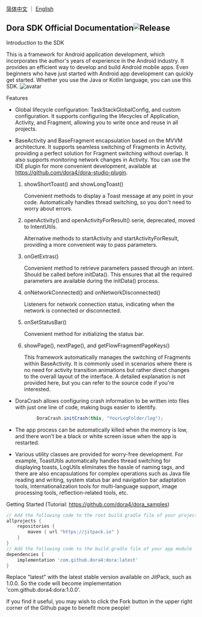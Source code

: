 <a href="./README.zh-CN.md">简体中文</a> ｜ <a href="./README.md">English</a>

Dora SDK Official Documentation![Release](https://jitpack.io/v/dora4/dora.svg)
--------------------------------

Introduction to the SDK

This is a framework for Android application development, which incorporates the author's years of experience in the Android industry. It provides an efficient way to develop and build Android mobile apps. Even beginners who have just started with Android app development can quickly get started. Whether you use the Java or Kotlin language, you can use this SDK.
![avatar](https://github.com/dora4/dora/blob/master/Dora.gif)

Features
- Global lifecycle configuration: TaskStackGlobalConfig, and custom configuration. It supports configuring the lifecycles of Application, Activity, and Fragment, allowing you to write once and reuse in all projects.

 <!-- Global lifecycle configuration, value is configured as GlobalConfig, name is the mapping configuration class, multiple configurations can be set -->
 <application>
      <!-- TaskStackGlobalConfig must be configured for invoking the openActivity series methods of BaseActivity -->
      <meta-data
          android:name="dora.lifecycle.config.TaskStackGlobalConfig"
          android:value="GlobalConfig" />
      <meta-data
          android:name="dora.lifecycle.config.EventBusGlobalConfig"
          android:value="GlobalConfig" />
      <meta-data
          android:name="dora.lifecycle.config.ARouterGlobalConfig"
          android:value="GlobalConfig" />
      <meta-data
          android:name="com.example.dora.lifecycle.RetrofitGlobalConfig"
          android:value="GlobalConfig" />
      <meta-data
          android:name="com.example.dora.lifecycle.YourCustomGlobalConfig"
          android:value="GlobalConfig" />
  </application>

- BaseActivity and BaseFragment encapsulation based on the MVVM architecture. It supports seamless switching of Fragments in Activity, providing a perfect solution for Fragment switching without overlap. It also supports monitoring network changes in Activity. You can use the IDE plugin for more convenient development, available at https://github.com/dora4/dora-studio-plugin.
  1. showShortToast() and showLongToast()

     Convenient methods to display a Toast message at any point in your code. Automatically handles thread switching, so you don't need to worry about errors.
  2. openActivity() and openActivityForResult() serie, deprecated, moved to IntentUtils.

     Alternative methods to startActivity and startActivityForResult, providing a more convenient way to pass parameters.

  3. onGetExtras()

     Convenient method to retrieve parameters passed through an intent. Should be called before initData(). This ensures that all the required parameters are available during the initData() process.

  4. onNetworkConnected() and onNetworkDisconnected()

     Listeners for network connection status, indicating when the network is connected or disconnected.

  5. onSetStatusBar()
    
     Convenient method for initializing the status bar.
  
  6. showPage(), nextPage(), and getFlowFragmentPageKeys()
  
     This framework automatically manages the switching of Fragments within BaseActivity. It is commonly used in scenarios where there is no need for activity transition animations but rather direct changes to the overall layout of the interface. A detailed explanation is not provided here, but you can refer to the source code if you're interested.

- DoraCrash allows configuring crash information to be written into files with just one line of code, making bugs easier to identify.

  ```java
          DoraCrash.initCrash(this, "YourLogFolder/log");
  ```

- The app process can be automatically killed when the memory is low, and there won't be a black or white screen issue when the app is restarted.

- Various utility classes are provided for worry-free development. For example, ToastUtils automatically handles thread switching for displaying toasts, LogUtils eliminates the hassle of naming tags, and there are also encapsulations for complex operations such as Java file reading and writing, system status bar and navigation bar adaptation tools, internationalization tools for multi-language support, image processing tools, reflection-related tools, etc.

Getting Started (Tutorial: https://github.com/dora4/dora_samples)

```groovy
// Add the following code to the root build.gradle file of your project
allprojects {
    repositories {
        maven { url "https://jitpack.io" }
    }
}
// Add the following code to the build.gradle file of your app module
dependencies {
    implementation 'com.github.dora4:dora:latest'
}
```
Replace "latest" with the latest stable version available on JitPack, such as 1.0.0. So the code will become implementation 'com.github.dora4:dora:1.0.0'.

If you find it useful, you may wish to click the Fork button in the upper right corner of the Github page to benefit more people!
